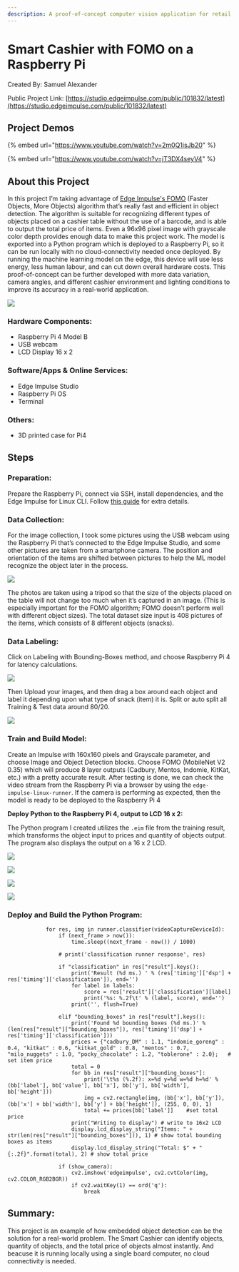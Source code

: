 ```yaml
---
description: A proof-of-concept computer vision application for retail checkout using a Raspberry Pi and FOMO.
---
```


# Smart Cashier with FOMO on a Raspberry Pi

Created By:
Samuel Alexander 

Public Project Link:
[https://studio.edgeimpulse.com/public/101832/latest](https://studio.edgeimpulse.com/public/101832/latest)

## Project Demos

{% embed url="https://www.youtube.com/watch?v=2m0Q1isJb20" %}

{% embed url="https://www.youtube.com/watch?v=jT3DX4seyV4" %}

## About this Project

In this project I’m taking advantage of [Edge Impulse's FOMO](https://www.edgeimpulse.com/blog/announcing-fomo-faster-objects-more-objects) (Faster Objects, More Objects) algorithm that’s really fast and efficient in object detection. The algorithm is suitable for recognizing different types of objects placed on a cashier table without the use of a barcode, and is able to output the total price of items. Even a 96x96 pixel image with grayscale color depth provides enough data to make this project work. The model is exported into a Python program which is deployed to a Raspberry Pi, so it can be run locally with no cloud-connectivity needed once deployed. By running the machine learning model on the edge, this device will use less energy, less human labour, and can cut down overall hardware costs. This proof-of-concept can be further developed with more data variation, camera angles, and different cashier environment and lighting conditions to improve its accuracy in a real-world application.

![](.gitbook/assets/smart-cashier/00_hero.JPG)

### Hardware Components:

 - Raspberry Pi 4 Model B 
 - USB webcam
 - LCD Display 16 x 2

### Software/Apps & Online Services:

 - Edge Impulse Studio 
 - Raspberry Pi OS
 - Terminal

### Others:

 - 3D printed case for Pi4

## Steps

### Preparation:

Prepare the Raspberry Pi, connect via SSH, install dependencies, and the Edge Impulse for Linux CLI. Follow [this guide](https://docs.edgeimpulse.com/docs/development-platforms/officially-supported-cpu-gpu-targets/raspberry-pi-4) for extra details.

### Data Collection:

For the image collection, I took some pictures using the USB webcam using the Raspberry Pi that’s connected to the Edge Impulse Studio, and some other pictures are taken from a smartphone camera. The position and orientation of the items are shifted between pictures to help the ML model recognize the object later in the process.

![](.gitbook/assets/smart-cashier/01_screenshot.PNG)

The photos are taken using a tripod so that the size of the objects placed on the table will not change too much when it’s captured in an image. (This is especially important for the FOMO algorithm; FOMO doesn’t perform well with different object sizes). The total dataset size input is 408 pictures of the items, which consists of 8 different objects (snacks).

### Data Labeling:

Click on Labeling with Bounding-Boxes method, and choose Raspberry Pi 4 for latency calculations.

![](.gitbook/assets/smart-cashier/02_Labeling.png)

Then Upload your images, and then drag a box around each object and label it depending upon what type of snack (item) it is. Split or auto split all Training & Test data around 80/20.

![](.gitbook/assets/smart-cashier/03_Train_Test_Split.png)

### Train and Build Model:

Create an Impulse with 160x160 pixels and Grayscale parameter, and choose Image and Object Detection blocks. Choose FOMO (MobileNet V2 0.35) which will produce 8 layer outputs (Cadbury, Mentos, Indomie, KitKat, etc.) with a pretty accurate result. After testing is done, we can check the video stream from the Raspberry Pi via a browser by using the `edge-impulse-linux-runner`. If the camera is performing as expected, then the model is ready to be deployed to the Raspberry Pi 4

**Deploy Python to the Raspberry Pi 4, output to LCD 16 x 2:**

The Python program I created utilizes the `.eim` file from the training result, which transforms the object input to prices and quantity of objects output. The program also displays the output on a 16 x 2 LCD.

![](.gitbook/assets/smart-cashier/04_image_ObjectDetectionBlocks.png)

![](.gitbook/assets/smart-cashier/05_GenerateFeatures.png)

![](.gitbook/assets/smart-cashier/06_NN_setting_expert_Results.png)

![](.gitbook/assets/smart-cashier/07_TestData_Results.png)

### Deploy and Build the Python Program:

```
            for res, img in runner.classifier(videoCaptureDeviceId):
                if (next_frame > now()):
                    time.sleep((next_frame - now()) / 1000)

                # print('classification runner response', res)

                if "classification" in res["result"].keys():
                    print('Result (%d ms.) ' % (res['timing']['dsp'] + res['timing']['classification']), end='')
                    for label in labels:
                        score = res['result']['classification'][label]
                        print('%s: %.2f\t' % (label, score), end='')
                    print('', flush=True)

                elif "bounding_boxes" in res["result"].keys():
                    print('Found %d bounding boxes (%d ms.)' % (len(res["result"]["bounding_boxes"]), res['timing']['dsp'] + res['timing']['classification']))
                    prices = {"cadbury_DM" : 1.1, "indomie_goreng" : 0.4, "kitkat" : 0.6, "kitkat_gold" : 0.8, "mentos" : 0.7, "milo_nuggets" : 1.0, "pocky_chocolate" : 1.2, "toblerone" : 2.0};   # set item price
                    total = 0
                    for bb in res["result"]["bounding_boxes"]:
                        print('\t%s (%.2f): x=%d y=%d w=%d h=%d' % (bb['label'], bb['value'], bb['x'], bb['y'], bb['width'], bb['height']))
                        img = cv2.rectangle(img, (bb['x'], bb['y']), (bb['x'] + bb['width'], bb['y'] + bb['height']), (255, 0, 0), 1)
                        total += prices[bb['label']]    #set total price
                    print("Writing to display") # write to 16x2 LCD
                    display.lcd_display_string("Items: " + str(len(res["result"]["bounding_boxes"])), 1) # show total bounding boxes as items  
                    display.lcd_display_string("Total: $" + "{:.2f}".format(total), 2) # show total price

                if (show_camera):
                    cv2.imshow('edgeimpulse', cv2.cvtColor(img, cv2.COLOR_RGB2BGR))
                    if cv2.waitKey(1) == ord('q'):
                        break
```

## Summary:

This project is an example of how embedded object detection can be the solution for a real-world problem. The Smart Cashier can identify objects, quantity of objects, and the total price of objects almost instantly.  And beacuse it is running locally using a single board computer, no cloud connectivity is needed.

